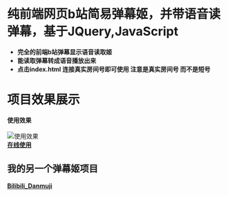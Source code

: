 
# 纯前端网页b站简易弹幕姬，并带语音读弹幕，基于JQuery,JavaScript

- **完全的前端b站弹幕显示语音读取姬**<br/>
- **能读取弹幕转成语音播放出来**<br/>
- **点击index.html 连接真实房间号即可使用 注意是真实房间号 而不是短号**<br/>

# 项目效果展示

**使用效果**<br/><br/>
![使用效果](https://images.acproject.xyz/chat_view.gif "使用效果") <br/>
**[在线使用](https://banqijane.github.io/BiliLiveChat/ "index ")**

## **我的另一个弹幕姬项目**
**[Bilibili_Danmuji](https://github.com/BanqiJane/Bilibili_Danmuji "Bilibili_Danmuji")**

